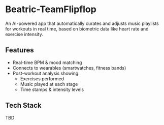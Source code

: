 # Beatric-TeamFlipflop
An AI-powered app that automatically curates and adjusts music playlists for workouts in real time, based on biometric data like heart rate and exercise intensity.

## Features
- Real-time BPM & mood matching
- Connects to wearables (smartwatches, fitness bands)
- Post-workout analysis showing:
  - Exercises performed
  - Music played at each stage
  - Time stamps & intensity levels

## Tech Stack
TBD
